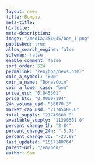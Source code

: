 ```yaml
---
layout: news
title: Bonpay
meta-title: 
h1-title: 
meta-description: 
image: "/media/351045/bon_1.png"
published: true
allow_search_engine: false
sitemap: false
enable_comment: false
sort_order: 524
permalink: "/en/bon/news.html"
coin_a_symbol: "BON"
coin_a_name: "BonesCoin"
coin_a_lower_case: "bon"
price_usd: "0.845301"
price_btc: "0.00007194"
24h_volume_usd: "56070.3"
market_cap_usd: "21745688.0"
total_supply: "21745688.0"
available_supply: "11290301.0"
percent_change_1h: "2.84"
percent_change_24h: "-5.73"
percent_change_7d: "-33.98"
last_updated: "1517140764"
parent-url: "/en/bon/"
author: Sam
---
```


